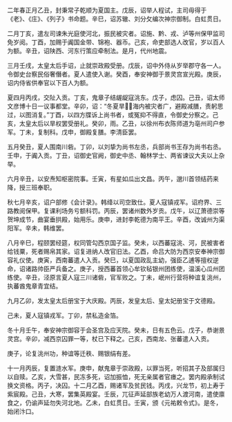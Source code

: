 二年春正月乙丑，封秉常子乾顺为夏国主。戊辰，诏举人程试，主司毋得于《老》、《庄》、《列子》书命题。辛巳，诏苏辙、刘分攵编次神宗御制。白虹贯日。

二月丁亥，遣左司谏朱光庭使河北，振民被灾者。诏施、黔、戎、泸等州保甲监司免岁阅。丁酉，加赐于阗国金带、锦袍、器币。己亥，命吏部选人改官，岁以百人为额。辛丑，诏陕西、河东行策应牵制法。是月，代州地震。

三月壬戌，太皇太后手诏，止就崇政殿受册。戊辰，诏中外侍从岁举郡守各一人。令御史台察民俗奢僭者。夏人遣使入谢。癸酉，奉安神御于景灵宫宣光殿。庚辰，诏内侍省供奉官以下百人为额。

夏四月丙戌，交阯入贡。丁亥，鬼章子结龌龊寇洮东。戊子，虑囚。己丑，诏太师文彦博十日一议事都堂。辛卯，诏：“冬夏旱，海内被灾者广，避殿减膳，责躬思过，以图消复。”丁酉，以四方牒诉上尚书者，或冤抑不得直，令御史分察之。己亥，太皇太后以旱权罢受册礼。癸卯，雨。乙丑，以徐州布衣陈师道为亳州司户参军。丁未，复制科。戊申，御殿复膳。李清臣罢。

五月癸丑，夏人围南川砦。丁卯，以刘挚为尚书左丞，兵部尚书王存为尚书右丞。壬申，于阗入贡。丁丑，诏御史官阙，御史中丞、翰林学士、两省谏议大夫以上杂举。

六月辛丑，以安焘知枢密院事。壬寅，有星如瓜出文昌。丙午，邈川首领结药来降，授三班奉职。

秋七月辛亥，诏户部修《会计录》。韩绛以司空致仕。夏人寇镇戎军。诏府界、三路教阅保甲。复课利场务亏额科罚。丙辰，罢诸州数外岁贡。戊午，以辽萧德崇等贺坤成节，曲宴垂拱殿，始用乐。庚申，进封李乾德为南平王。辛酉，改诚州为渠阳军。辛未，韩维罢。

八月辛巳，程颐罢经筵，权同管勾西京国子监。癸未，以西蕃寇洮、河，民被害者给钱粟，死者赐帛其家。诏复进纳人改官旧法。乙酉，命吕大防为西京安奉神宗御容礼仪使。庚寅，西南蕃遣人入贡。癸巳，以夏国政乱主幼，强臣乙逋等擅权逆命，诏诸路帅臣严兵备之。庚子，授西蕃首领心牟钦毡银州团练使，温溪心瓜州团练使。辛丑，泾原言夏人寇三川诸砦，官军败之。丁未，岷州行营将种谊复洮州，执蕃酋鬼章青宜结。

九月乙卯，发太皇太后册宝于大庆殿。丙辰，发皇太后、皇太妃册宝于文德殿。

己未，夏人寇镇戎军。丁卯，禁私造金箔。

冬十月壬午，奉安神宗御容于会圣宫及应天院。癸未，日有五色云。戊子，恭谢景灵宫。辛卯，减西京囚罪一等，杖已下释之。己亥，西南龙、张蕃遣人入贡。

庚子，论复洮州功，种谊等迁秩、赐银绢有差。

十一月丙辰，复置涟水军。庚申，献鬼章于崇政殿，以罪当死，听招其子及部属归以自赎。乙亥，大雪甚，民冻多死，诏加振恤，死无亲属者官瘗之。罢内殿承制试换文资格。丙子，决囚。十二月乙酉，赐诸军及贫民钱。丙戌，兴龙节，初上寿于紫宸殿。己丑，大寒，罢集英殿宴。壬辰，兀征声延部族老幼万人渡河南，遣使廪食之，仍谕声延勿失河北地。乙未，白虹贯日。壬寅，颁《元祐敕令式》。是冬，始闭汴口。